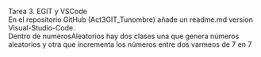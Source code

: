 Tarea 3. EGIT y VSCode</br>
En el repositorio GitHub (Act3GIT_Tunombre) añade un readme.md version Visual-Studio-Code.</br>
Dentro de numerosAleatorios hay dos clases una que genera números aleatorios y otra que incrementa los números entre dos varmeos de 7 en 7</br>